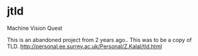jtld
====

Machine Vision Quest

This is an abandoned project from 2 years ago.. 
This was to be a copy of TLD.
http://personal.ee.surrey.ac.uk/Personal/Z.Kalal/tld.html
